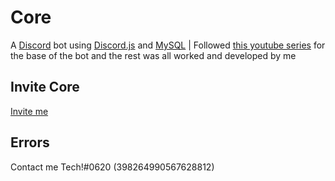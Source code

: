 # Core

A [Discord](https://discord.com) bot using [Discord.js](https://discord.js.org/#/) and [MySQL](https://www.mysql.com) | Followed [this youtube series](https://www.youtube.com/watch?v=YDR9XnEHu8Q&list=PL_cUvD4qzbkyRjnbtXehTDHLgnJw-SCvk) for the base of the bot and the rest was all worked and developed by me

## Invite Core

[Invite me](https://discord.com/oauth2/authorize?client_id=704034868547289089&scope=bot&permissions=2130701559)

## Errors

Contact me Tech!#0620 (398264990567628812)
